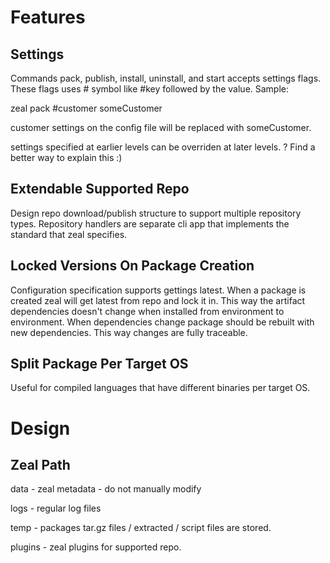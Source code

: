 # Features

## Settings

Commands pack, publish, install, uninstall, and start accepts settings flags. 
These flags uses # symbol like #key followed by the value. Sample:

zeal pack #customer someCustomer

customer settings on the config file will be replaced with someCustomer.

settings specified at earlier levels can be overriden at later levels.
? Find a better way to explain this :)

## Extendable Supported Repo

Design repo download/publish structure to support multiple repository types.
Repository handlers are separate cli app that implements the standard that zeal specifies. 

## Locked Versions On Package Creation

Configuration specification supports gettings latest. When a package is created zeal will
get latest from repo and lock it in. This way the artifact dependencies doesn't change
when installed from environment to environment. When dependencies change package should be rebuilt with new
dependencies. This way changes are fully traceable.

## Split Package Per Target OS

Useful for compiled languages that have different binaries per target OS.

# Design

## Zeal Path

data - zeal metadata - do not manually modify 

logs - regular log files

temp - packages tar.gz files / extracted / script files are stored.

plugins - zeal plugins for supported repo.